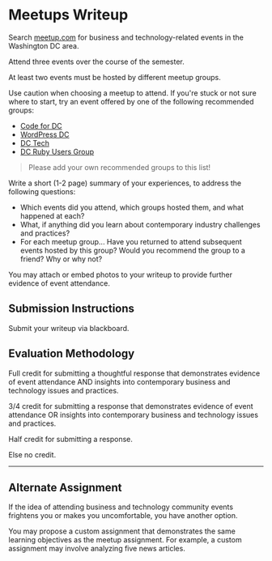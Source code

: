 # Meetups Writeup

Search [meetup.com](http://www.meetup.com/) for business and technology-related
 events in the Washington DC area.

Attend three events over the course of the semester.

At least two events must be hosted by different meetup groups.

Use caution when choosing a meetup to attend. If you're stuck or not sure where to start, try an event offered by one of the following recommended groups:

 + [Code for DC](http://www.meetup.com/Code-for-DC/)
 + [WordPress DC](http://www.meetup.com/wordpressdc/)
 + [DC Tech](http://www.meetup.com/DC-Tech-Meetup/)
 + [DC Ruby Users Group](http://www.meetup.com/dcruby/)

> Please add your own recommended groups to this list!

Write a short (1-2 page) summary of your experiences, to address the following questions:

 + Which events did you attend, which groups hosted them, and what happened at each?
 + What, if anything did you learn about contemporary industry challenges and practices?
 + For each meetup group... Have you returned to attend subsequent events hosted by this group? Would you recommend the group to a friend? Why or why not?

You may attach or embed photos to your writeup to provide further evidence of event attendance.

## Submission Instructions

Submit your writeup via blackboard.

## Evaluation Methodology

Full credit for submitting a thoughtful response that demonstrates
 evidence of event attendance AND
 insights into contemporary business and technology issues and practices.

3/4 credit for submitting a response that demonstrates evidence of event attendance OR
 insights into contemporary business and technology issues and practices.

Half credit for submitting a response.

Else no credit.

<hr>

## Alternate Assignment

If the idea of attending business and technology community events frightens you
 or makes you uncomfortable,
 you have another option.

You may propose a custom assignment that demonstrates the same learning objectives as the meetup assignment. For example, a custom assignment may involve analyzing five news articles.
